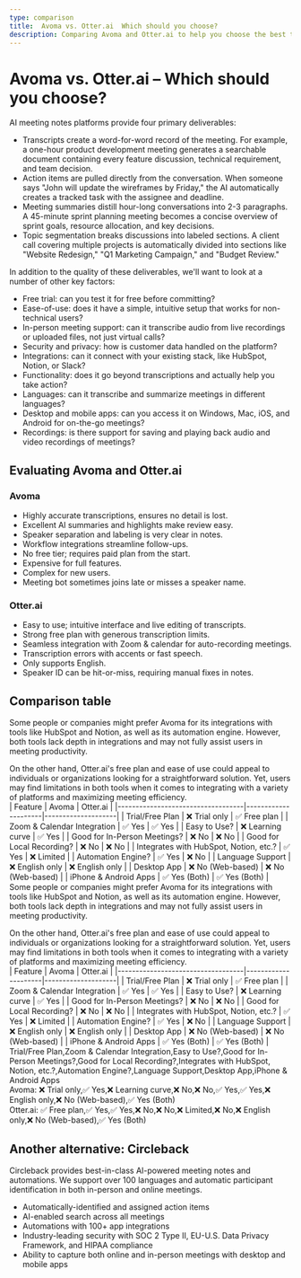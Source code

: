 ```yaml
---
type: comparison
title:  Avoma vs. Otter.ai  Which should you choose?
description: Comparing Avoma and Otter.ai to help you choose the best transcription tool. Explore features, pricing, and an alternative option, Circleback.
---
```


# Avoma vs. Otter.ai – Which should you choose?  
AI meeting notes platforms provide four primary deliverables:  
  
* Transcripts create a word-for-word record of the meeting. For example, a one-hour product development meeting generates a searchable document containing every feature discussion, technical requirement, and team decision.  
* Action items are pulled directly from the conversation. When someone says "John will update the wireframes by Friday," the AI automatically creates a tracked task with the assignee and deadline.  
* Meeting summaries distill hour-long conversations into 2-3 paragraphs. A 45-minute sprint planning meeting becomes a concise overview of sprint goals, resource allocation, and key decisions.  
* Topic segmentation breaks discussions into labeled sections. A client call covering multiple projects is automatically divided into sections like "Website Redesign," "Q1 Marketing Campaign," and "Budget Review."  
  
In addition to the quality of these deliverables, we'll want to look at a number of other key factors:  
  
* Free trial: can you test it for free before committing?  
* Ease-of-use: does it have a simple, intuitive setup that works for non-technical users?  
* In-person meeting support: can it transcribe audio from live recordings or uploaded files, not just virtual calls?  
* Security and privacy: how is customer data handled on the platform?  
* Integrations: can it connect with your existing stack, like HubSpot, Notion, or Slack?  
* Functionality: does it go beyond transcriptions and actually help you take action?  
* Languages: can it transcribe and summarize meetings in different languages?  
* Desktop and mobile apps: can you access it on Windows, Mac, iOS, and Android for on-the-go meetings?  
* Recordings: is there support for saving and playing back audio and video recordings of meetings?    
## Evaluating Avoma and Otter.ai  
### Avoma
- Highly accurate transcriptions, ensures no detail is lost.
- Excellent AI summaries and highlights make review easy.
- Speaker separation and labeling is very clear in notes.
- Workflow integrations streamline follow-ups.
- No free tier; requires paid plan from the start.
- Expensive for full features.
- Complex for new users.
- Meeting bot sometimes joins late or misses a speaker name.

### Otter.ai
- Easy to use; intuitive interface and live editing of transcripts.
- Strong free plan with generous transcription limits.
- Seamless integration with Zoom & calendar for auto-recording meetings.
- Transcription errors with accents or fast speech.
- Only supports English.
- Speaker ID can be hit-or-miss, requiring manual fixes in notes.  
## Comparison table    
Some people or companies might prefer Avoma for its integrations with tools like HubSpot and Notion, as well as its automation engine. However, both tools lack depth in integrations and may not fully assist users in meeting productivity.

On the other hand, Otter.ai's free plan and ease of use could appeal to individuals or organizations looking for a straightforward solution. Yet, users may find limitations in both tools when it comes to integrating with a variety of platforms and maximizing meeting efficiency.  
| Feature                           | Avoma               | Otter.ai           |
|-----------------------------------|---------------------|--------------------|
| Trial/Free Plan                   | ❌ Trial only       | ✅ Free plan       |
| Zoom & Calendar Integration       | ✅ Yes              | ✅ Yes             |
| Easy to Use?                      | ❌ Learning curve   | ✅ Yes             |
| Good for In-Person Meetings?      | ❌ No               | ❌ No              |
| Good for Local Recording?         | ❌ No               | ❌ No              |
| Integrates with HubSpot, Notion, etc.? | ✅ Yes           | ❌ Limited         |
| Automation Engine?                | ✅ Yes              | ❌ No              |
| Language Support                  | ❌ English only     | ❌ English only    |
| Desktop App                       | ❌ No (Web-based)   | ❌ No (Web-based)  |
| iPhone & Android Apps             | ✅ Yes (Both)       | ✅ Yes (Both)      |  
Some people or companies might prefer Avoma for its integrations with tools like HubSpot and Notion, as well as its automation engine. However, both tools lack depth in integrations and may not fully assist users in meeting productivity.

On the other hand, Otter.ai's free plan and ease of use could appeal to individuals or organizations looking for a straightforward solution. Yet, users may find limitations in both tools when it comes to integrating with a variety of platforms and maximizing meeting efficiency.  
| Feature                           | Avoma               | Otter.ai           |
|-----------------------------------|---------------------|--------------------|
| Trial/Free Plan                   | ❌ Trial only       | ✅ Free plan       |
| Zoom & Calendar Integration       | ✅ Yes              | ✅ Yes             |
| Easy to Use?                      | ❌ Learning curve   | ✅ Yes             |
| Good for In-Person Meetings?      | ❌ No               | ❌ No              |
| Good for Local Recording?         | ❌ No               | ❌ No              |
| Integrates with HubSpot, Notion, etc.? | ✅ Yes           | ❌ Limited         |
| Automation Engine?                | ✅ Yes              | ❌ No              |
| Language Support                  | ❌ English only     | ❌ English only    |
| Desktop App                       | ❌ No (Web-based)   | ❌ No (Web-based)  |
| iPhone & Android Apps             | ✅ Yes (Both)       | ✅ Yes (Both)      |  
Trial/Free Plan,Zoom & Calendar Integration,Easy to Use?,Good for In-Person Meetings?,Good for Local Recording?,Integrates with HubSpot, Notion, etc.?,Automation Engine?,Language Support,Desktop App,iPhone & Android Apps  
Avoma: ❌ Trial only,✅ Yes,❌ Learning curve,❌ No,❌ No,✅ Yes,✅ Yes,❌ English only,❌ No (Web-based),✅ Yes (Both)  
Otter.ai: ✅ Free plan,✅ Yes,✅ Yes,❌ No,❌ No,❌ Limited,❌ No,❌ English only,❌ No (Web-based),✅ Yes (Both)  
## Another alternative: Circleback  
Circleback provides best-in-class AI-powered meeting notes and automations. We support over 100 languages and automatic participant identification in both in-person and online meetings.  
  
* Automatically-identified and assigned action items  
* AI-enabled search across all meetings  
* Automations with 100+ app integrations  
* Industry-leading security with SOC 2 Type II, EU-U.S. Data Privacy Framework, and HIPAA compliance  
* Ability to capture both online and in-person meetings with desktop and mobile apps  